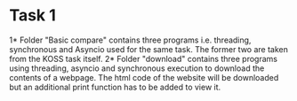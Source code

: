 # Task 1
1* Folder "Basic compare" contains three programs i.e. threading, synchronous and Asyncio used for the same task. The former two are taken from the KOSS task itself.
2* Folder "download" contains three programs using threading, asyncio and synchronous execution to download the contents of a webpage. The html code of the website will be downloaded but an additional print function has to be added to view it.
